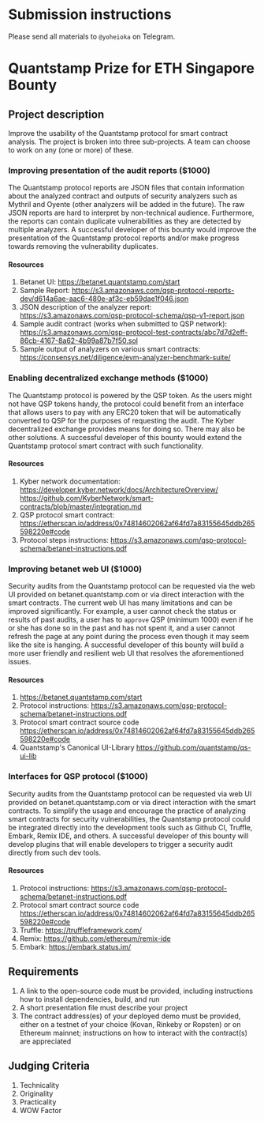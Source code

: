 # Submission instructions

Please send all materials to `@yoheioka` on Telegram.

# Quantstamp Prize for ETH Singapore Bounty

## Project description

Improve the usability of the Quantstamp protocol for smart contract analysis. The project is broken into three sub-projects. A team can choose to work on any (one or more) of these.

### Improving presentation of the audit reports ($1000)
The Quantstamp protocol reports are JSON files that contain information about the analyzed contract and outputs of security analyzers such as Mythril and Oyente (other analyzers will be added in the future). The raw JSON reports are hard to interpret by non-technical audience. Furthermore, the reports can contain duplicate vulnerabilities as they are detected by multiple analyzers. A successful developer of this bounty would improve the presentation of the Quantstamp protocol reports and/or make progress towards removing the vulnerability duplicates.

#### Resources
1. Betanet UI: https://betanet.quantstamp.com/start 
1. Sample Report: https://s3.amazonaws.com/qsp-protocol-reports-dev/d614a6ae-aac6-480e-af3c-eb59dae1f046.json
1. JSON description of the analyzer report: https://s3.amazonaws.com/qsp-protocol-schema/qsp-v1-report.json
1. Sample audit contract (works when submitted to QSP network): https://s3.amazonaws.com/qsp-protocol-test-contracts/abc7d7d2eff-86cb-4167-8a62-4b99a87b7f50.sol
1. Sample output of analyzers on various smart contracts:
https://consensys.net/diligence/evm-analyzer-benchmark-suite/ 

### Enabling decentralized exchange methods ($1000)
The Quantstamp protocol is powered by the QSP token. As the users might not have QSP tokens handy, the protocol could benefit from an interface that allows users to pay with any ERC20 token that will be automatically converted to QSP for the purposes of requesting the audit. The Kyber decentralized exchange provides means for doing so. There may also be other solutions. A successful developer of this bounty would extend the Quantstamp protocol smart contract with such functionality.

#### Resources
1. Kyber network documentation: https://developer.kyber.network/docs/ArchitectureOverview/
https://github.com/KyberNetwork/smart-contracts/blob/master/integration.md
1. QSP protocol smart contract: 
https://etherscan.io/address/0x74814602062af64fd7a83155645ddb265598220e#code
1. Protocol steps instructions: https://s3.amazonaws.com/qsp-protocol-schema/betanet-instructions.pdf 

### Improving betanet web UI ($1000)
Security audits from the Quantstamp protocol can be requested via the web UI provided on betanet.quantstamp.com or via direct interaction with the smart contracts. The current web UI has many limitations and can be improved significantly. For example, a user cannot check the status or results of past audits, a user has to `approve` QSP (minimum 1000) even if he or she has done so in the past and has not spent it, and a user cannot refresh the page at any point during the process even though it may seem like the site is hanging. A successful developer of this bounty will build a more user friendly and resilient web UI that resolves the aforementioned issues.

#### Resources
1. https://betanet.quantstamp.com/start
1. Protocol instructions: https://s3.amazonaws.com/qsp-protocol-schema/betanet-instructions.pdf
1. Protocol smart contract source code
https://etherscan.io/address/0x74814602062af64fd7a83155645ddb265598220e#code
1. Quantstamp's Canonical UI-Library https://github.com/quantstamp/qs-ui-lib

### Interfaces for QSP protocol ($1000)
Security audits from the Quantstamp protocol can be requested via web UI provided on betanet.quantstamp.com or via direct interaction with the smart contracts. To simplify the usage and encourage the practice of analyzing smart contracts for security vulnerabilities, the Quantstamp protocol could be integrated directly into the development tools such as Github CI, Truffle, Embark, Remix IDE, and others. A successful developer of this bounty will develop plugins that will enable developers to trigger a security audit directly from such dev tools.

#### Resources
1. Protocol instructions: https://s3.amazonaws.com/qsp-protocol-schema/betanet-instructions.pdf
1. Protocol smart contract source code
https://etherscan.io/address/0x74814602062af64fd7a83155645ddb265598220e#code
1. Truffle: https://truffleframework.com/
1. Remix: https://github.com/ethereum/remix-ide
1. Embark: https://embark.status.im/ 

## Requirements
1. A link to the open-source code must be provided, including instructions how to install dependencies, build, and run
1. A short presentation file must describe your project
1. The contract address(es) of your deployed demo must be provided, either on a testnet of your choice (Kovan, Rinkeby or Ropsten) or on Ethereum mainnet; instructions on how to interact with the contract(s) are appreciated

## Judging Criteria
1. Technicality
1. Originality
1. Practicality
1. WOW Factor
